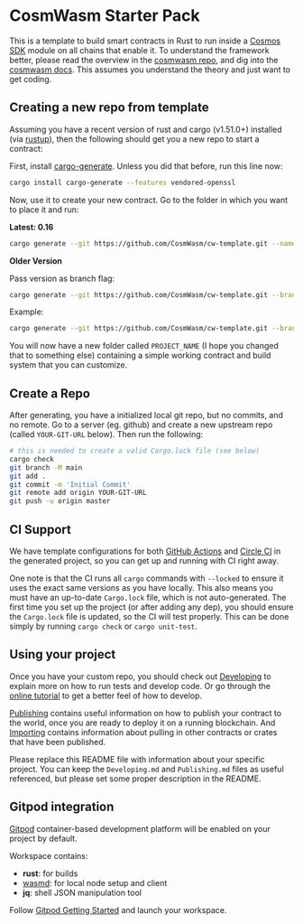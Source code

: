 # CosmWasm Starter Pack

This is a template to build smart contracts in Rust to run inside a
[Cosmos SDK](https://github.com/cosmos/cosmos-sdk) module on all chains that
enable it. To understand the framework better, please read the overview in the
[cosmwasm repo](https://github.com/CosmWasm/cosmwasm/blob/master/README.md), and
dig into the [cosmwasm docs](https://www.cosmwasm.com). This assumes you
understand the theory and just want to get coding.

## Creating a new repo from template

Assuming you have a recent version of rust and cargo (v1.51.0+) installed (via
[rustup](https://rustup.rs/)), then the following should get you a new repo to
start a contract:

First, install
[cargo-generate](https://github.com/ashleygwilliams/cargo-generate). Unless you
did that before, run this line now:

```sh
cargo install cargo-generate --features vendored-openssl
```

Now, use it to create your new contract. Go to the folder in which you want to
place it and run:

**Latest: 0.16**

```sh
cargo generate --git https://github.com/CosmWasm/cw-template.git --name PROJECT_NAME
```

**Older Version**

Pass version as branch flag:

```sh
cargo generate --git https://github.com/CosmWasm/cw-template.git --branch <version> --name PROJECT_NAME
```

Example:

```sh
cargo generate --git https://github.com/CosmWasm/cw-template.git --branch 0.14 --name PROJECT_NAME
```

You will now have a new folder called `PROJECT_NAME` (I hope you changed that to
something else) containing a simple working contract and build system that you
can customize.

## Create a Repo

After generating, you have a initialized local git repo, but no commits, and no
remote. Go to a server (eg. github) and create a new upstream repo (called
`YOUR-GIT-URL` below). Then run the following:

```sh
# this is needed to create a valid Cargo.lock file (see below)
cargo check
git branch -M main
git add .
git commit -m 'Initial Commit'
git remote add origin YOUR-GIT-URL
git push -u origin master
```

## CI Support

We have template configurations for both
[GitHub Actions](.github/workflows/Basic.yml) and
[Circle CI](.circleci/config.yml) in the generated project, so you can get up
and running with CI right away.

One note is that the CI runs all `cargo` commands with `--locked` to ensure it
uses the exact same versions as you have locally. This also means you must have
an up-to-date `Cargo.lock` file, which is not auto-generated. The first time you
set up the project (or after adding any dep), you should ensure the `Cargo.lock`
file is updated, so the CI will test properly. This can be done simply by
running `cargo check` or `cargo unit-test`.

## Using your project

Once you have your custom repo, you should check out
[Developing](./Developing.md) to explain more on how to run tests and develop
code. Or go through the [online tutorial](https://docs.cosmwasm.com/) to get a
better feel of how to develop.

[Publishing](./Publishing.md) contains useful information on how to publish your
contract to the world, once you are ready to deploy it on a running blockchain.
And [Importing](./Importing.md) contains information about pulling in other
contracts or crates that have been published.

Please replace this README file with information about your specific project.
You can keep the `Developing.md` and `Publishing.md` files as useful referenced,
but please set some proper description in the README.

## Gitpod integration

[Gitpod](https://www.gitpod.io/) container-based development platform will be
enabled on your project by default.

Workspace contains:

- **rust**: for builds
- [wasmd](https://github.com/CosmWasm/wasmd): for local node setup and client
- **jq**: shell JSON manipulation tool

Follow [Gitpod Getting Started](https://www.gitpod.io/docs/getting-started) and
launch your workspace.
